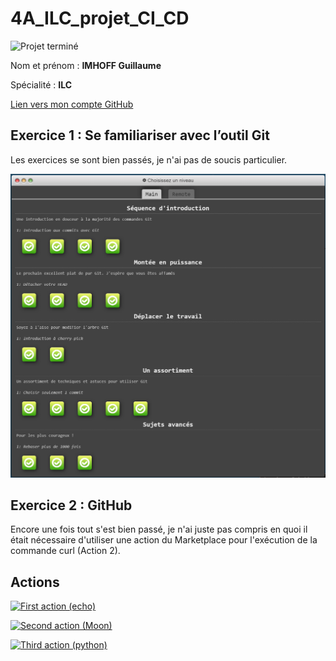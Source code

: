 # 4A_ILC_projet_CI_CD

![Projet terminé](https://img.shields.io/badge/Projet-termin%C3%A9%20!-green?style=for-the-badge&logo=github)

Nom et prénom : **IMHOFF Guillaume**

Spécialité : **ILC**

[Lien vers mon compte GitHub](https://github.com/Guimhoff)

## Exercice 1 :  Se familiariser avec l’outil Git

Les exercices se sont bien passés, je n'ai pas de soucis particulier.

![Exercice 1 complet](/images/image.png)


## Exercice 2 : GitHub

Encore une fois tout s'est bien passé, je n'ai juste pas compris en quoi il était nécessaire d'utiliser une action du Marketplace pour l'exécution de la commande curl (Action 2).

## Actions

[![First action (echo)](https://github.com/Guimhoff/4A_ILC_projet_CI_CD/actions/workflows/actionEcho.yml/badge.svg)](https://github.com/Guimhoff/4A_ILC_projet_CI_CD/actions/workflows/actionEcho.yml)

[![Second action (Moon)](https://github.com/Guimhoff/4A_ILC_projet_CI_CD/actions/workflows/actionMoon.yml/badge.svg)](https://github.com/Guimhoff/4A_ILC_projet_CI_CD/actions/workflows/actionMoon.yml)

[![Third action (python)](https://github.com/Guimhoff/4A_ILC_projet_CI_CD/actions/workflows/actionPython.yml/badge.svg)](https://github.com/Guimhoff/4A_ILC_projet_CI_CD/actions/workflows/actionPython.yml)
